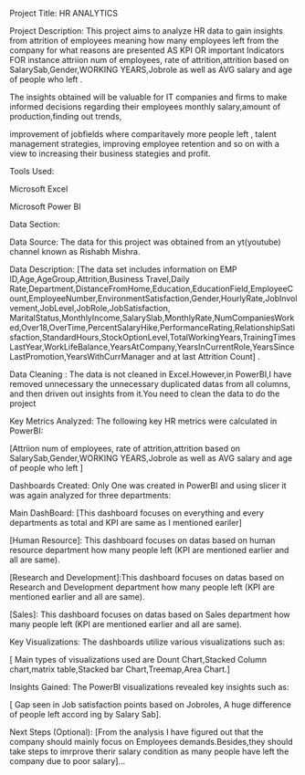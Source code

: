 Project Title: HR ANALYTICS

Project Description: This project aims to analyze HR data to gain insights from attrition of employees meaning how many employees left from the company for what reasons are presented AS KPI OR important Indicators FOR instance attriion num of employees, rate of attrition,attrition based on SalarySab,Gender,WORKING YEARS,Jobrole as well as AVG salary and age of people who left .

The insights obtained will be valuable for IT companies and firms  to make informed decisions regarding their employees monthly salary,amount of production,finding out trends, 

improvement of jobfields where comparitavely more people left ,  talent management strategies, improving employee retention and so on with a view to increasing their business stategies and profit.

Tools Used:

Microsoft Excel

Microsoft Power BI

Data Section:


Data Source: The data for this project was obtained from an yt(youtube) channel known as Rishabh Mishra.



Data Description: [The data set includes information on EMP ID,Age,AgeGroup,Attrition,Business Travel,Daily 
Rate,Department,DistanceFromHome,Education,EducationField,EmployeeCount,EmployeeNumber,EnvironmentSatisfaction,Gender,HourlyRate,JobInvolvement,JobLevel,JobRole,JobSatisfaction, 
MaritalStatus,MonthlyIncome,SalarySlab,MonthlyRate,NumCompaniesWorked,Over18,OverTime,PercentSalaryHike,PerformanceRating,RelationshipSatisfaction,StandardHours,StockOptionLevel,TotalWorkingYears,TrainingTimesLastYear,WorkLifeBalance,YearsAtCompany,YearsInCurrentRole,YearsSinceLastPromotion,YearsWithCurrManager and at last Attrition Count] .



Data Cleaning : The data is not cleaned in Excel.However,in PowerBI,I have removed  unnecessary  the unnecessary duplicated datas from all columns, and then driven out insights from it.You need to clean the data to do the project



Key Metrics Analyzed: The following key HR metrics were calculated in PowerBI:

[Attriion num of employees, rate of attrition,attrition based on SalarySab,Gender,WORKING YEARS,Jobrole as well as AVG salary and age of people who left ]


Dashboards Created: Only One was created in PowerBI and using slicer it was again analyzed for three departments:

  Main DashBoard: [This dashboard focuses on everything and every departments as total and KPI are same as I mentioned eariler]
  
[Human Resource]: This dashboard focuses on datas based on human resource department  how many people left (KPI are mentioned earlier and all are same).

[Research and Development]:This dashboard focuses on datas based on Research and Development department how many people left (KPI are mentioned earlier and all are same).

[Sales]: This dashboard  focuses on datas based on Sales department how many people left (KPI are mentioned earlier and all are same).

Key Visualizations: The dashboards utilize various visualizations such as:

[ Main types of visualizations used are Dount Chart,Stacked Column chart,matrix table,Stacked bar Chart,Treemap,Area Chart.]

Insights Gained: The PowerBI visualizations revealed key insights such as:

[ Gap seen in Job satisfaction points based on Jobroles, A huge difference of people left accord
ing by  Salary Sab].

Next Steps (Optional):
[From the analysis I have figured out that the company should mainly focus on Employees demands.Besides,they should take steps to imrprove therir salary condition as many people have left the company due to poor salary]...
